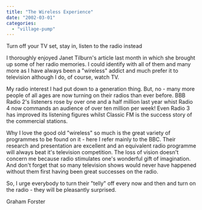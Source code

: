 ```yaml
---
title: "The Wireless Experience"
date: "2002-03-01"
categories: 
  - "village-pump"
---
```


Turn off your TV set, stay in, listen to the radio instead

I thoroughly enjoyed Janet Tilburn's article last month in which she brought up some of her radio memories. I could identify with all of them and many more as I have always been a "wireless" addict and much prefer it to television although I do, of course, watch TV.

My radio interest I had put down to a generation thing. But, no - many more people of all ages are now turning on their radios than ever before. BBB Radio 2's listeners rose by over one and a half million last year whist Radio 4 now commands an audience of over ten million per week! Even Radio 3 has improved its listening figures whilst Classic FM is the success story of the commercial stations.

Why I love the good old "wireless" so much is the great variety of programmes to be found on it - here I refer mainly to the BBC. Their research and presentation are excellent and an equivalent radio programme will always beat it's television competition. The loss of vision doesn't concern me because radio stimulates one's wonderful gift of imagination. And don't forget that so many television shows would never have happened without them first having been great successes on the radio.

So, I urge everybody to turn their "telly" off every now and then and turn on the radio - they will be pleasantly surprised.

Graham Forster
